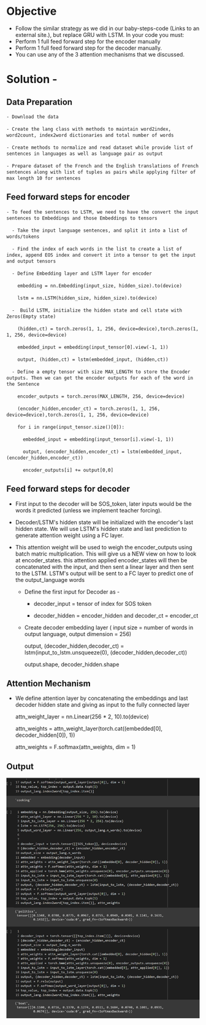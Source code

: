 

# Objective

- Follow the similar strategy as we did in our baby-steps-code (Links to an external site.), but replace GRU with LSTM. In your code you must:
- Perform 1 full feed forward step for the encoder manually
- Perform 1 full feed forward step for the decoder manually.
- You can use any of the 3 attention mechanisms that we discussed.

# Solution -



## Data Preparation

    - Download the data

    - Create the lang class with methods to maintain word2index, word2count, index2word dictionaries and total number of words

    - Create methods to normalize and read dataset while provide list of sentences in languages as well as language pair as output

    - Prepare dataset of the French and the English translations of French sentences along with list of tuples as pairs while applying filter of max length 10 for sentences

## Feed forward steps for encoder

    - To feed the sentences to LSTM, we need to have the convert the input sentences to Embeddings and those Embeddings to tensors

      - Take the input language sentences, and split it into a list of words/tokens

      - Find the index of each words in the list to create a list of index, append EOS index and convert it into a tensor to get the input and output tensors

      - Define Embedding layer and LSTM layer for encoder

        embedding = nn.Embedding(input_size, hidden_size).to(device)

        lstm = nn.LSTM(hidden_size, hidden_size).to(device)

      -  Build LSTM, initialize the hidden state and cell state with Zeros(Empty state)

        (hidden,ct) = torch.zeros(1, 1, 256, device=device),torch.zeros(1, 1, 256, device=device)

        embedded_input = embedding(input_tensor[0].view(-1, 1))

        output, (hidden,ct) = lstm(embedded_input, (hidden,ct))

      - Define a empty tensor with size MAX_LENGTH to store the Encoder outputs. Then we can get the encoder outputs for each of the word in the Sentence

        encoder_outputs = torch.zeros(MAX_LENGTH, 256, device=device)

        (encoder_hidden,encoder_ct) = torch.zeros(1, 1, 256, device=device),torch.zeros(1, 1, 256, device=device)

        for i in range(input_tensor.size()[0]):  

          embedded_input = embedding(input_tensor[i].view(-1, 1))

          output, (encoder_hidden,encoder_ct) = lstm(embedded_input, (encoder_hidden,encoder_ct))

          encoder_outputs[i] += output[0,0]


  


## Feed forward steps for decoder

- First input to the decoder will be SOS_token, later inputs would be the words it predicted (unless we implement teacher forcing).

- Decoder/LSTM's hidden state will be initialized with the encoder's last hidden state. We will use LSTM's hidden state and last prediction to generate attention weight using a FC layer.

- This attention weight will be used to weigh the encoder_outputs using batch matric multiplication. This will give us a NEW view on how to look at encoder_states. this attention applied encoder_states will then be concatenated with the input, and then sent a linear layer and then sent to the LSTM. LSTM's output will be sent to a FC layer to predict one of the output_language words

  - Define the first input for Decoder as -

    - decoder_input = tensor of index for SOS token

    - decoder_hidden = encoder_hidden and decoder_ct = encoder_ct

  - Create decoder embedding layer ( input size = number of words in output language, output dimension = 256)

      output, (decoder_hidden,decoder_ct) = lstm(input_to_lstm.unsqueeze(0), (decoder_hidden,decoder_ct))

      output.shape, decoder_hidden.shape


## Attention Mechanism

- We define attention layer by concatenating the embeddings and last decoder hidden state and giving as input to the fully connected layer

    attn_weight_layer = nn.Linear(256 * 2, 10).to(device)

    attn_weights = attn_weight_layer(torch.cat((embedded[0], decoder_hidden[0]), 1))

    attn_weights = F.softmax(attn_weights, dim = 1)


## Output

![Output](https://github.com/SachinDangayach/END2.0/blob/main/Session11/images/i_2.PNG)
